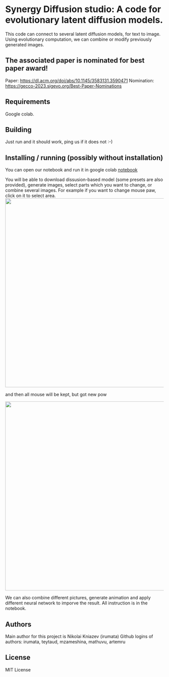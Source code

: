 
# Synergy Diffusion studio: A code for evolutionary latent diffusion models.
This code  can connect to several latent diffusion models, for text to image.
Using evolutionary computation, we can combine or modify previously generated images.

## The associated paper is nominated for best paper award!
Paper:  https://dl.acm.org/doi/abs/10.1145/3583131.3590471
Nomination: https://gecco-2023.sigevo.org/Best-Paper-Nominations

## Requirements
Google colab.

## Building 
Just run and it should work, ping us if it does not :-)

## Installing / running (possibly without installation)
You can open our notebook and run it in google colab  [notebook](https://colab.research.google.com/github/fbsamples/sdstudio/blob/main/Diffusion_Studio_0_9.ipynb)

You will be able to download dissusion-based model (some presets are also provided), generate images, select parts which you want to change, or combine several images.
For example if you want to change mouse paw, click on it to select area.
<img src="https://github.com/fbsamples/sdstudio/assets/7793596/78c00b04-2e55-4230-91bd-30ecd9d6b7b0"  width="600" >

and then all mouse will be kept, but got new pow

<img src="https://github.com/fbsamples/sdstudio/assets/7793596/b57db6cb-04c7-4f52-aa13-22934ee8bf58"  width="600" >


We can also combine different pictures, generate animation and apply different neural network to imporve the result.
All instruction is in the notebook.

## Authors
Main author for this project is Nikolai Kniazev (irumata)
Github logins of authors: irumata, teytaud, mzameshina, mathuvu, artemru

## License
MIT License
